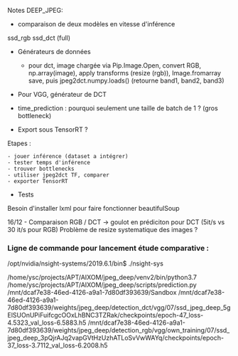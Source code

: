 Notes DEEP_JPEG:

- comparaison de deux modèles en vitesse d'inférence

ssd_rgb
ssd_dct (full)

- Générateurs de données

    - pour dct, image chargée via Pip.Image.Open, convert RGB, np.array(image), apply transforms (resize (rgb)), Image.fromarray save, puis jpeg2dct.numpy.loads() (retourne band1, band2, band3)


- Pour VGG, générateur de DCT 

- time_prediction : pourquoi seulement une taille de batch de 1 ? (gros bottleneck)

- Export sous TensorRT ?


Etapes : 

	- jouer inférence (dataset a intégrer)
	- tester temps d'inférence
	- trouver bottlenecks
	- utiliser jpeg2dct TF, comparer
	- exporter TensorRT


- Tests

Besoin d'installer lxml pour faire fonctionner beautifulSoup

16/12 - Comparaison RGB / DCT -> goulot en prédiciton pour DCT (5it/s vs 30 it/s pour RGB)
Problème de resize systematique des images ?

### Ligne de commande pour lancement étude comparative : 
/opt/nvidia/nsight-systems/2019.6.1/bin$ ./nsight-sys 

/home/ysc/projects/APT/AIXOM/jpeg_deep/venv2/bin/python3.7 /home/ysc/projects/APT/AIXOM/jpeg_deep/scripts/prediction.py  /mnt/dcaf7e38-46ed-4126-a9a1-7d80df393639/Sandbox /mnt/dcaf7e38-46ed-4126-a9a1-7d80df393639/weights/jpeg_deep/detection_dct/vgg/07/ssd_jpeg_deep_5gElSUOnUPiFuifcgcOOxLhBNC3TZRak/checkpoints/epoch-47_loss-4.5323_val_loss-6.5883.h5 /mnt/dcaf7e38-46ed-4126-a9a1-7d80df393639/weights/jpeg_deep/detection_rgb/vgg/own_training/07/ssd_jpeg_deep_3pQjrAJq2vapGVtHzUzhATLoSvVwWAYq/checkpoints/epoch-37_loss-3.7112_val_loss-6.2008.h5